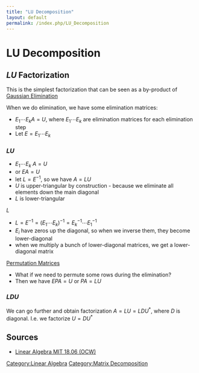 ```yaml
---
title: "LU Decomposition"
layout: default
permalink: /index.php/LU_Decomposition
---
```


# LU Decomposition

## $LU$ Factorization
This is the simplest factorization that can be seen as a by-product of [Gaussian Elimination](Gaussian_Elimination)

When we do elimination, we have some elimination matrices: 
- $E_1 \cdots E_k A = U$, where $E_1 \cdots E_k$ are elimination matrices for each elimination step 
- Let $E = E_1 \cdots E_k$


### $LU$
- $E_1 \cdots E_k \ A = U$
- or $EA = U$
- let $L = E^{-1}$, so we have $A = LU$
- $U$ is upper-triangular by construction - because we eliminate all elements down the main diagonal
- $L$ is lower-triangular 

$L$
- $L = E^{-1} = (E_1 \cdots E_k)^{-1} = E_k^{-1} \cdots E_1^{-1}$
- $E_i$ have zeros up the diagonal, so when we inverse them, they become lower-diagonal 
- when we multiply a bunch of lower-diagonal matrices, we get a lower-diagonal matrix


[Permutation Matrices](Permutation_Matrices)
- What if we need to permute some rows during the elimination?
- Then we have $EPA = U$ or $PA = LU$


### $LDU$
We can go further and obtain factorization $A = LU = LDU^*$, where $D$ is diagonal. I.e. we factorize $U = DU^*$


## Sources
- [Linear Algebra MIT 18.06 (OCW)](Linear_Algebra_MIT_18.06_(OCW))

[Category:Linear Algebra](Category_Linear_Algebra)
[Category:Matrix Decomposition](Category_Matrix_Decomposition)